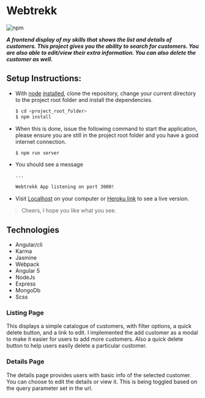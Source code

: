 # Webtrekk
![npm](https://img.shields.io/npm/v/npm.svg)

***A frontend display of my skills that shows the list and details of customers.
This project gives you the ability to search for customers. You are also able to edit/view their extra information. You can also delete the customer as well.***

## Setup Instructions:

 - With [node](http://nodejs.org) [installed](http://nodejs.org/en/download), clone the repository, change your current directory to the project root folder and install the dependencies.
    ```sh
    $ cd <project_root_folder>
    $ npm install
    ```
 - When this is done, issue the following command to start the application, please ensure you are still in the project root folder and you have a good internet connection.
    ```sh
    $ npm run server
    ```
 - You should see a message 
    ```sh
    ...

    Webtrekk App listening on port 3000! 
    ```
 - Visit [Localhost](http://localhost:3000) on your computer or [Heroku link](https://toniton-webtrekk.herokuapp.com/) to see a live version.

> Cheers, I hope you like what you see.

## Technologies
-   Angular/cli
-   Karma
-   Jasmine
-   Webpack
-   Angular 5
-   NodeJs
-   Express
-   MongoDb
-   Scss

### Listing Page
This displays a simple catalogue of customers, with filter options, a quick delete button, and a link to edit.
I implemented the add customer as a modal to make it easier for users to add more customers. Also a quick delete button to help users easily delete a particular customer.

### Details Page
The details page provides users with basic info of the selected customer. You can choose to edit the details or view it. This is being toggled based on the query parameter set in the url.
